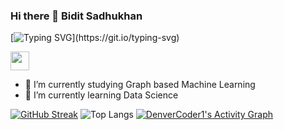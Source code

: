 ### Hi there 👋 Bidit Sadhukhan
[![Typing SVG](https://readme-typing-svg.herokuapp.com/?lines=A+Statistician+Data+Analyst+and+.+.+.;An+Ultralearner+.+.;All+my+project+repositories+here+.+.+.)](https://git.io/typing-svg)


<!--
**biditsadhukhan/biditsadhukhan** is a ✨ _special_ ✨ repository because its `README.md` (this file) appears on your GitHub profile.
Here are some ideas to get you started:
-->
<a href="https://www.linkedin.com/in/biditsadhukhan/"><img height="30" src="https://github.com/WaylonWalker/WaylonWalker/blob/main/icon/linkedin.png?raw=true"></a>


- 🔭 I’m currently studying Graph based Machine Learning 
- 🌱 I’m currently learning Data Science
<!-- 
- 👯 I’m looking to collaborate on ...
- 🤔 I’m looking for help with ...
- 💬 Ask me about ...
- 📫 How to reach me: ...
- 😄 Pronouns: ...
- ⚡ Fun fact: ...
-->
[![GitHub Streak](http://github-readme-streak-stats.herokuapp.com?user=biditsadhukhan&theme=dark&background=000000)](https://git.io/streak-stats)
![Top Langs](https://github-readme-stats.vercel.app/api/top-langs/?username=biditsadhukhan&show_icons=true&theme=dracula)
<a href="https://github.com/ashutosh00710/github-readme-activity-graph"><img alt="DenverCoder1's Activity Graph" src="https://github-readme-activity-graph.vercel.app/graph/?username=biditsadhukhan&bg_color=1F222E&color=F8D866&line=F85D7F&point=FFFFFF&hide_border=true" /></a>

  
